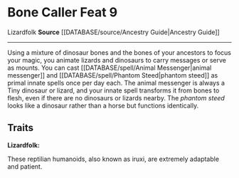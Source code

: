 ﻿---
feat: Bone Caller
id: '2409'
level: '9'
name: Bone Caller
rarity: Common
source: '[[DATABASE/source/Ancestry Guide|Ancestry Guide]]'
trait:
- '[[DATABASE/trait/Lizardfolk|Lizardfolk]]'
type: Feat

---
# Bone Caller <span class="item-type">Feat 9</span>

<span class="item-trait">Lizardfolk</span>
**Source** [[DATABASE/source/Ancestry Guide|Ancestry Guide]]

---
Using a mixture of dinosaur bones and the bones of your ancestors to focus your magic, you animate lizards and dinosaurs to carry messages or serve as mounts. You can cast [[DATABASE/spell/Animal Messenger|animal messenger]] and [[DATABASE/spell/Phantom Steed|phantom steed]] as primal innate spells once per day each. The animal messenger is always a Tiny dinosaur or lizard, and your innate spell transforms it from bones to flesh, even if there are no dinosaurs or lizards nearby. The _phantom steed_ looks like a dinosaur rather than a horse but functions identically.

## Traits

**Lizardfolk:**

These reptilian humanoids, also known as iruxi, are extremely adaptable and patient.